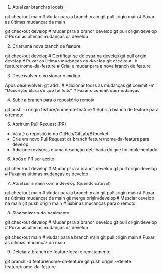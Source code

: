 1. Atualizar branches locais

git checkout main # Mudar para a branch main
git pull origin main # Puxar as últimas mudanças da main

git checkout develop # Mudar para a branch develop
git pull origin develop # Puxar as últimas mudanças da develop

2. Criar uma nova branch de feature 

git checkout develop # Certificar-se de estar na develop
git pull origin develop # Puxar as últimas mudanças da develop
git checkout -b feature/nome-da-feature # Criar e mudar para a nova branch de feature

3. Desenvolver e versionar o código

Apos desenvolver:
git add . # Adicionar todas as mudanças
git commit -m "Descrição clara do que foi feito" # Fazer o commit das mudanças

4. Subir a branch para o repositório remoto

git push -u origin feature/nome-da-feature # Subir a branch de feature para o remoto

5. Abrir um Pull Request (PR)

- Vá até o repositório no GitHub/GitLab/Bitbucket 
- Crie um novo Pull Request da branch feature/nome-da-feature para develop
- Adicione revisores e uma descrição detalhada do que foi implementado

6. Após o PR ser aceito

git checkout develop # Mudar para a branch develop
git pull origin develop # Puxar as últimas mudanças da develop

7. Atualizar a main com a develop (quando estável)

git checkout main # Mudar para a branch main
git pull origin main # Puxar as últimas mudanças da main
git merge origin/develop # Mesclar develop na main
git push origin main # Subir as mudanças para o remoto

8. Sincronizar tudo localmente

git checkout develop # Mudar para a branch develop
git pull origin develop # Puxar as últimas mudanças da develop

git checkout main # Mudar para a branch main
git pull origin main # Puxar as últimas mudanças da main

9. Deletar a branch de feature local e remotamente

git branch -d feature/nome-da-feature
git push origin --delete feature/nome-da-feature

